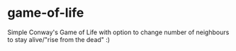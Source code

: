 # game-of-life
Simple Conway's Game of Life with option to change number of neighbours to stay alive/"rise from the dead" :)
